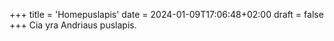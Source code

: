 +++
title = 'Homepuslapis'
date = 2024-01-09T17:06:48+02:00
draft = false
+++
Cia yra Andriaus puslapis.

